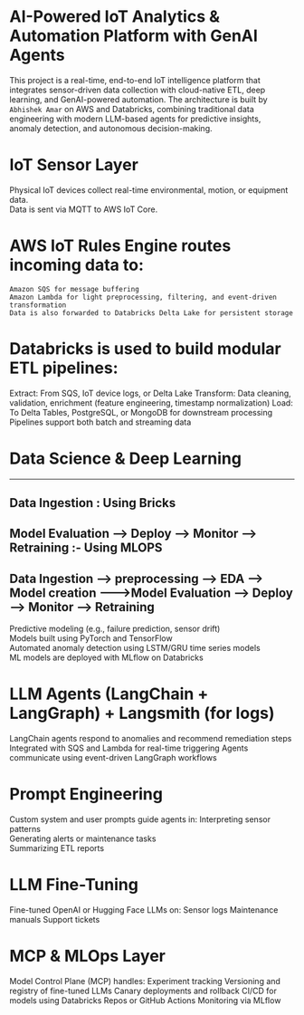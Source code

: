 # AI-Powered IoT Analytics & Automation Platform with GenAI Agents

This project is a real-time, end-to-end IoT intelligence platform that integrates sensor-driven data collection with cloud-native ETL, deep learning, and GenAI-powered automation.
The architecture is built by ` Abhishek Amar ` on AWS and Databricks, combining traditional data engineering with modern LLM-based agents for predictive insights, anomaly detection, 
and autonomous decision-making.

# IoT Sensor Layer
  Physical IoT devices collect real-time environmental, motion, or equipment data.  
  Data is sent via MQTT to AWS IoT Core.
# AWS IoT Rules Engine routes incoming data to: 
    Amazon SQS for message buffering 
    Amazon Lambda for light preprocessing, filtering, and event-driven transformation 
    Data is also forwarded to Databricks Delta Lake for persistent storage

# Databricks is used to build modular ETL pipelines:
  Extract: From SQS, IoT device logs, or Delta Lake
  Transform: Data cleaning, validation, enrichment (feature engineering, timestamp normalization)
  Load: To Delta Tables, PostgreSQL, or MongoDB for downstream processing
  Pipelines support both batch and streaming data

# Data Science & Deep Learning
  -----------------------------------------------------------------------------------------------------------------------
  Data Ingestion : Using Bricks
  ------------------------------------------------------------------------------------------------------------------------
  Model Evaluation  --> Deploy --> Monitor --> Retraining :- Using MLOPS
  ------------------------------------------------------------------------------------------------------------------------
  Data Ingestion --> preprocessing --> EDA --> Model creation --->Model Evaluation  --> Deploy --> Monitor --> Retraining 
  ------------------------------------------------------------------------------------------------------------------------
  Predictive modeling (e.g., failure prediction, sensor drift)  
  Models built using PyTorch and TensorFlow  
  Automated anomaly detection using LSTM/GRU time series models  
  ML models are deployed with MLflow on Databricks
  
# LLM Agents (LangChain + LangGraph) + Langsmith (for logs)
  LangChain agents respond to anomalies and recommend remediation steps
  Integrated with SQS and Lambda for real-time triggering
  Agents communicate using event-driven LangGraph workflows

# Prompt Engineering
Custom system and user prompts guide agents in:
  Interpreting sensor patterns  
  Generating alerts or maintenance tasks  
  Summarizing ETL reports

# LLM Fine-Tuning
  Fine-tuned OpenAI or Hugging Face LLMs on:
  Sensor logs
  Maintenance manuals
  Support tickets
  
# MCP & MLOps Layer
  Model Control Plane (MCP) handles:
  Experiment tracking
  Versioning and registry of fine-tuned LLMs
  Canary deployments and rollback
  CI/CD for models using Databricks Repos or GitHub Actions
  Monitoring via MLflow 

